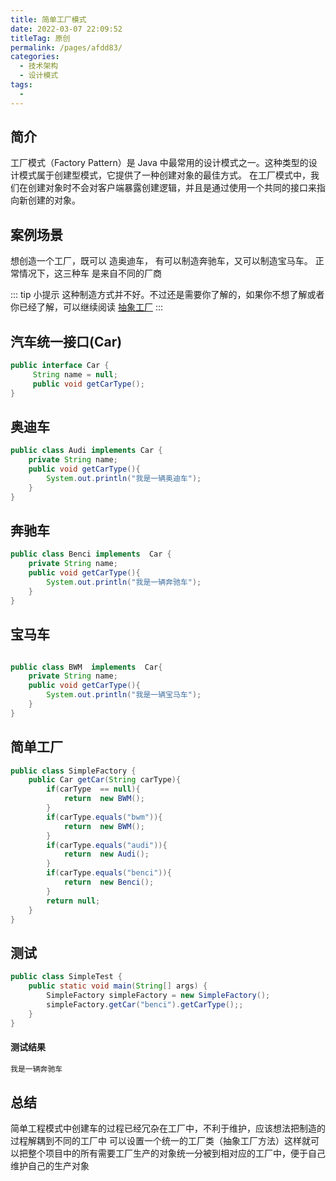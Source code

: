 ```yaml
---
title: 简单工厂模式
date: 2022-03-07 22:09:52
titleTag: 原创
permalink: /pages/afdd83/
categories: 
  - 技术架构
  - 设计模式
tags: 
  - 
---
```

## 简介
工厂模式（Factory Pattern）是 Java 中最常用的设计模式之一。这种类型的设计模式属于创建型模式，它提供了一种创建对象的最佳方式。
在工厂模式中，我们在创建对象时不会对客户端暴露创建逻辑，并且是通过使用一个共同的接口来指向新创建的对象。

## 案例场景
想创造一个工厂，既可以 造奥迪车， 有可以制造奔驰车，又可以制造宝马车。 正常情况下，这三种车 是来自不同的厂商

::: tip 小提示
这种制造方式并不好。不过还是需要你了解的，如果你不想了解或者你已经了解，可以继续阅读 [抽象工厂](./4.抽象工厂.md)
:::

## 汽车统一接口(Car)
```java 
public interface Car {
     String name = null;
     public void getCarType();
}
```
## 奥迪车
```java 
public class Audi implements Car {
    private String name;
    public void getCarType(){
        System.out.println("我是一辆奥迪车");
    }
}
``` 
## 奔驰车
```java 
public class Benci implements  Car {
    private String name;
    public void getCarType(){
        System.out.println("我是一辆奔驰车");
    }
}
```
## 宝马车
```java 

public class BWM  implements  Car{
    private String name;
    public void getCarType(){
        System.out.println("我是一辆宝马车");
    }
}
```

## 简单工厂
```java 
public class SimpleFactory {
    public Car getCar(String carType){
        if(carType  == null){
            return  new BWM();
        }
        if(carType.equals("bwm")){
            return  new BWM();
        }
        if(carType.equals("audi")){
            return  new Audi();
        }
        if(carType.equals("benci")){
            return  new Benci();
        }
        return null;
    }
}
```

## 测试
```java 
public class SimpleTest {
    public static void main(String[] args) {
        SimpleFactory simpleFactory = new SimpleFactory();
        simpleFactory.getCar("benci").getCarType();;
    }
}
```
 #### 测试结果
```sh 
我是一辆奔驰车
```
## 总结
简单工程模式中创建车的过程已经冗杂在工厂中，不利于维护，应该想法把制造的过程解耦到不同的工厂中
可以设置一个统一的工厂类（抽象工厂方法）这样就可以把整个项目中的所有需要工厂生产的对象统一分被到相对应的工厂中，便于自己维护自己的生产对象
